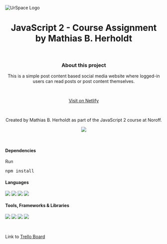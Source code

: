 ![UrSpace Logo](https://github.com/MHerholdt94/js2-ca/assets/81162745/38c11326-d4f9-4aed-abde-522757e89ed0)

<div align="center">
  <h1>JavaScript 2 - Course Assignment by Mathias B. Herholdt</h1>
</div>

&nbsp;

<div align="center">
  <h3>About this project</h3>
  This is a simple post content based social media website where logged-in users can read posts or post content themselves.

  &nbsp;

  <a href="https://jazzy-creponne-3f2db0.netlify.app/">Visit on Netlify</a>

  &nbsp;
  
  Created by Mathias B. Herholdt as part of the JavaScript 2 course at Noroff.
  
  <img src="https://github.com/MHerholdt94/js2-ca/assets/81162745/e38b900a-6a65-4199-95ca-c88d668bf8db" />
</div>

&nbsp;

<div>
  <h4>Dependencies</h4>
  Run <pre>npm install</pre>

  <h4>Languages</h4>
  <img src="https://img.shields.io/badge/HTML5-E34F26?style=for-the-badge&logo=html5&logoColor=white" />
  <img src="https://img.shields.io/badge/CSS3-1572B6?style=for-the-badge&logo=css3&logoColor=white" />
  <img src="https://img.shields.io/badge/Sass-CC6699?style=for-the-badge&logo=sass&logoColor=white" />
  <img src="https://img.shields.io/badge/JavaScript-323330?style=for-the-badge&logo=javascript&logoColor=F7DF1E" />

  <h4>Tools, Frameworks & Libraries</h4>
  <img src="https://img.shields.io/badge/VSCode-0078D4?style=for-the-badge&logo=visual%20studio%20code&logoColor=white" />
  <img src="https://img.shields.io/badge/Netlify-00C7B7?style=for-the-badge&logo=netlify&logoColor=white" />
  <img src="https://img.shields.io/badge/Font_Awesome-339AF0?style=for-the-badge&logo=fontawesome&logoColor=white" />
  <img src="https://img.shields.io/badge/Bootstrap-563D7C?style=for-the-badge&logo=bootstrap&logoColor=white" />
</div>

&nbsp;

Link to <a href="https://trello.com/invite/b/bahrHuk4/ATTIa30d567d47bda5ffe3c159c9ef3c9e77F660BA2F/javascript-2-course-assignment">Trello Board</a>
